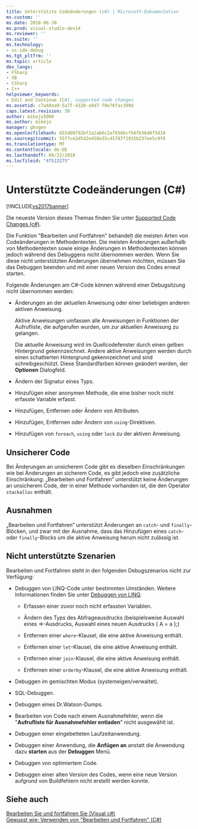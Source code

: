 ```yaml
---
title: Unterstützte Codeänderungen (c#) | Microsoft-Dokumentation
ms.custom: ''
ms.date: 2018-06-30
ms.prod: visual-studio-dev14
ms.reviewer: ''
ms.suite: ''
ms.technology:
- vs-ide-debug
ms.tgt_pltfrm: ''
ms.topic: article
dev_langs:
- FSharp
- VB
- CSharp
- C++
helpviewer_keywords:
- Edit and Continue [C#], supported code changes
ms.assetid: c7a48ea9-5a7f-4328-a9d7-f0e76fac399d
caps.latest.revision: 30
author: mikejo5000
ms.author: mikejo
manager: ghogen
ms.openlocfilehash: 655d80792bf1a2ab6c1af658bcfb6fb3648f5d10
ms.sourcegitcommit: 55f7ce2d5d2e458e35c45787f1935b237ee5c9f8
ms.translationtype: MT
ms.contentlocale: de-DE
ms.lasthandoff: 08/22/2018
ms.locfileid: "47513275"
---
```

# <a name="supported-code-changes-c"></a>Unterstützte Codeänderungen (C#)
[!INCLUDE[vs2017banner](../includes/vs2017banner.md)]

Die neueste Version dieses Themas finden Sie unter [Supported Code Changes (c#)](https://docs.microsoft.com/visualstudio/debugger/supported-code-changes-csharp).  
  
Die Funktion "Bearbeiten und Fortfahren" behandelt die meisten Arten von Codeänderungen in Methodentexten. Die meisten Änderungen außerhalb von Methodentexten sowie einige Änderungen in Methodentexten können jedoch während des Debuggens nicht übernommen werden. Wenn Sie diese nicht unterstützten Änderungen übernehmen möchten, müssen Sie das Debuggen beenden und mit einer neuen Version des Codes erneut starten.  
  
 Folgende Änderungen am C#-Code können während einer Debugsitzung nicht übernommen werden:  
  
-   Änderungen an der aktuellen Anweisung oder einer beliebigen anderen aktiven Anweisung.  
  
     Aktive Anweisungen umfassen alle Anweisungen in Funktionen der Aufrufliste, die aufgerufen wurden, um zur aktuellen Anweisung zu gelangen.  
  
     Die aktuelle Anweisung wird im Quellcodefenster durch einen gelben Hintergrund gekennzeichnet. Andere aktive Anweisungen werden durch einen schattierten Hintergrund gekennzeichnet und sind schreibgeschützt. Diese Standardfarben können geändert werden, der **Optionen** Dialogfeld.  
  
-   Ändern der Signatur eines Typs.  
  
-   Hinzufügen einer anonymen Methode, die eine bisher noch nicht erfasste Variable erfasst.  
  
-   Hinzufügen, Entfernen oder Ändern von Attributen.  
  
-   Hinzufügen, Entfernen oder Ändern von `using`-Direktiven.  
  
-   Hinzufügen von `foreach`, `using` oder `lock` zu der aktiven Anweisung.  
  
## <a name="unsafe-code"></a>Unsicherer Code  
 Bei Änderungen an unsicherem Code gibt es dieselben Einschränkungen wie bei Änderungen an sicherem Code, es gibt jedoch eine zusätzliche Einschränkung: „Bearbeiten und Fortfahren“ unterstützt keine Änderungen an unsicherem Code, der in einer Methode vorhanden ist, die den Operator `stackalloc` enthält.  
  
## <a name="exceptions"></a>Ausnahmen  
 „Bearbeiten und Fortfahren“ unterstützt Änderungen an `catch`- und `finally`-Blöcken, und zwar mit der Ausnahme, dass das Hinzufügen eines `catch`- oder `finally`-Blocks um die aktive Anweisung herum nicht zulässig ist.  
  
## <a name="unsupported-scenarios"></a>Nicht unterstützte Szenarien  
 Bearbeiten und Fortfahren steht in den folgenden Debugszenarios nicht zur Verfügung:  
  
-   Debuggen von LINQ-Code unter bestimmten Umständen. Weitere Informationen finden Sie unter [Debuggen von LINQ](../debugger/debugging-linq.md).  
  
    -   Erfassen einer zuvor noch nicht erfassten Variablen.  
  
    -   Ändern des Typs des Abfrageausdrucks (beispielsweise Auswahl eines =>-Ausdrucks, Auswahl eines neuen Ausdrucks { A = a };)  
  
    -   Entfernen einer `where`-Klausel, die eine aktive Anweisung enthält.  
  
    -   Entfernen einer `let`-Klausel, die eine aktive Anweisung enthält.  
  
    -   Entfernen einer `join`-Klausel, die eine aktive Anweisung enthält.  
  
    -   Entfernen einer `orderby`-Klausel, die eine aktive Anweisung enthält.  
  
-   Debuggen im gemischten Modus (systemeigen/verwaltet).  
  
-   SQL-Debuggen.  
  
-   Debuggen eines Dr.Watson-Dumps.  
  
-   Bearbeiten von Code nach einem Ausnahmefehler, wenn die "**Aufrufliste für Ausnahmefehler entladen**" nicht ausgewählt ist.  
  
-   Debuggen einer eingebetteten Laufzeitanwendung.  
  
-   Debuggen einer Anwendung, die **Anfügen an** anstatt die Anwendung dazu **starten** aus der **Debuggen** Menü.  
  
-   Debuggen von optimiertem Code.  
  
-   Debuggen einer alten Version des Codes, wenn eine neue Version aufgrund von Buildfehlern nicht erstellt werden konnte.  
  
## <a name="see-also"></a>Siehe auch  
 [Bearbeiten Sie und fortfahren Sie (Visual c#)](../debugger/edit-and-continue-visual-csharp.md)   
 [Gewusst wie: Verwenden von "Bearbeiten und Fortfahren" (C#)](../debugger/how-to-use-edit-and-continue-csharp.md)



